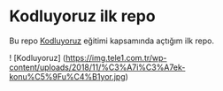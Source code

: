 # Kodluyoruz ilk repo

Bu repo [Kodluyoruz](https://www.kodluyoruz.org/) eğitimi kapsamında açtığım ilk repo.

! [Kodluyoruz] (https://img.tele1.com.tr/wp-content/uploads/2018/11/%C3%A7i%C3%A7ek-konu%C5%9Fu%C4%B1yor.jpg)


